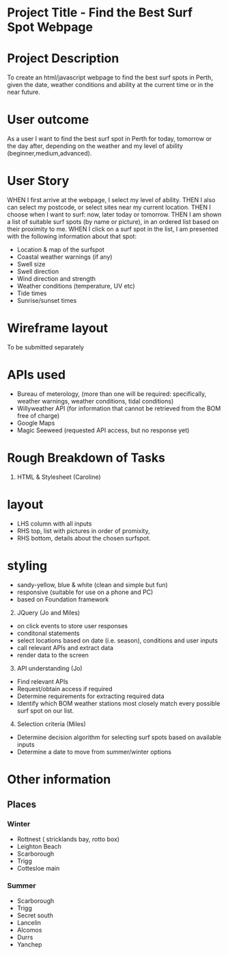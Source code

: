 # Project Title - Find the Best Surf Spot Webpage

# Project Description 
To create an html/javascript webpage to find the best surf spots in Perth, given the date, weather conditions and ability at the current time or in the near future. 

# User outcome
As a user I want to find the best surf spot in Perth for today, tomorrow or the day after, depending on the weather and my level of ability (beginner,medium,advanced). 

# User Story 

WHEN I first arrive at the webpage, I select my level of ability.
THEN I also can select my postcode, or select sites near my current location.
THEN I choose when I want to surf: now, later today or tomorrow.
THEN I am shown a list of suitable surf spots (by name or picture), in an ordered list based on their proximity to me.
WHEN I click on a surf spot in the list, I am presented with the following information about that spot:

- Location & map of the surfspot 
- Coastal weather warnings (if any)
- Swell size
- Swell direction 
- Wind direction and strength 
- Weather conditions (temperature, UV etc)
- Tide times
- Sunrise/sunset times

# Wireframe layout 

To be submitted separately

# APIs used 
- Bureau of meterology, (more than one will be required: specifically, weather warnings, weather conditions, tidal conditions)
- Willyweather API (for information that cannot be retrieved from the BOM free of charge)
- Google Maps 
- Magic Seeweed (requested API access, but no response yet)

# Rough Breakdown of Tasks 

1. HTML & Stylesheet (Caroline)

# layout 

- LHS column with all inputs 
- RHS top, list with pictures in order of promixity, 
- RHS bottom, details about the chosen surfspot. 

# styling 
- sandy-yellow, blue & white (clean and simple but fun)
- responsive (suitable for use on a phone and PC)
- based on Foundation framework

2. JQuery (Jo and Miles)
- on click events to store user responses
- conditonal statements 
- select locations based on date (i.e. season), conditions and user inputs
- call relevant APIs and extract data
- render data to the screen

3. API understanding (Jo)
- Find relevant APIs
- Request/obtain access if required
- Determine requirements for extracting required data
- Identify which BOM weather stations most closely match every possible surf spot on our list.

4. Selection criteria (Miles)
- Determine decision algorithm for selecting surf spots based on available inputs
- Determine a date to move from summer/winter options

# Other information
## Places 
### Winter 
- Rottnest ( stricklands bay, rotto box)
- Leighton Beach
- Scarborough 
- Trigg 
- Cottesloe main 

### Summer 
- Scarborough
- Trigg 
- Secret south 
- Lancelin 
- Alcomos 
- Durrs 
- Yanchep 










